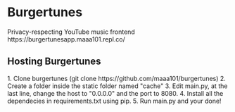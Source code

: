 <h1>Burgertunes</h1>
Privacy-respecting YouTube music frontend <br>
https://burgertunesapp.maaa101.repl.co/

<h2>Hosting Burgertunes</h2>
1. Clone burgertunes (git clone https://github.com/maaa101/burgertunes)
2. Create a folder inside the static folder named "cache"
3. Edit main.py, at the last line, change the host to "0.0.0.0" and the port to 8080.
4. Install all the dependecies in requirements.txt using pip.
5. Run main.py and your done!
